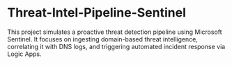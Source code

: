 # Threat-Intel-Pipeline-Sentinel
This project simulates a proactive threat detection pipeline using Microsoft Sentinel. It focuses on ingesting domain-based threat intelligence, correlating it with DNS logs, and triggering automated incident response via Logic Apps.
